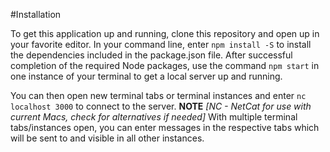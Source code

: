 #Installation

To get this application up and running, clone this repository and open up in your favorite editor. In your command line, enter `npm install -S` to install the dependencies included in the package.json file. After successful completion of the required Node packages, use the command `npm start` in one instance of your terminal to get a local server up and running. 

You can then open new terminal tabs or terminal instances and enter `nc localhost 3000` to connect to the server. 
**NOTE** _[NC - NetCat for use with current Macs, check for alternatives if needed]_
With multiple terminal tabs/instances open, you can enter messages in the respective tabs which will be sent to and visible in all other instances. 